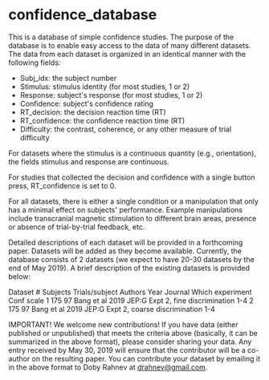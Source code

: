 # confidence_database

This is a database of simple confidence studies. The purpose of the database is to enable easy access to the data of many different datasets. The data from each dataset is organized in an identical manner with the following fields:
- Subj_idx: the subject number
- Stimulus: stimulus identity (for most studies, 1 or 2)
- Response: subject's response (for most studies, 1 or 2)
- Confidence: subject's confidence rating
- RT_decision: the decision reaction time (RT)
- RT_confidence: the confidence reaction time (RT)
- Difficulty: the contrast, coherence, or any other measure of trial difficulty

For datasets where the stimulus is a continuous quantity (e.g., orientation), the fields stimulus and response are continuous.

For studies that collected the decision and confidence with a single button press, RT_confidence is set to 0.

For all datasets, there is either a single condition or a manipulation that only has a minimal effect on subjects' performance. Example manipulations include transcranial magnetic stimulation to different brain areas, presence or absence of trial-by-trial feedback, etc. 

Detailed descriptions of each dataset will be provided in a forthcoming paper. Datasets will be added as they become available. Currently, the database consists of 2 datasets (we expect to have 20-30 datasets by the end of May 2019). A brief description of the existing datasets is provided below:

Dataset #	Subjects	Trials/subject	Authors	    Year	Journal	Which experiment	            Conf scale
1	      175	        97	            Bang et al	2019	JEP:G	  Expt 2, fine discrimination	  1-4
2	      175	        97	            Bang et al	2019	JEP:G	  Expt 2, coarse discrimination	1-4

IMPORTANT!
We welcome new contributions! If you have data (either published or unpublished) that meets the criteria above (basically, it can be summarized in the above format), please consider sharing your data. Any entry received by May 30, 2019 will ensure that the contributor will be a co-author on the resulting paper. You can contribute your dataset by emailing it in the above format to Doby Rahnev at drahnev@gmail.com.
